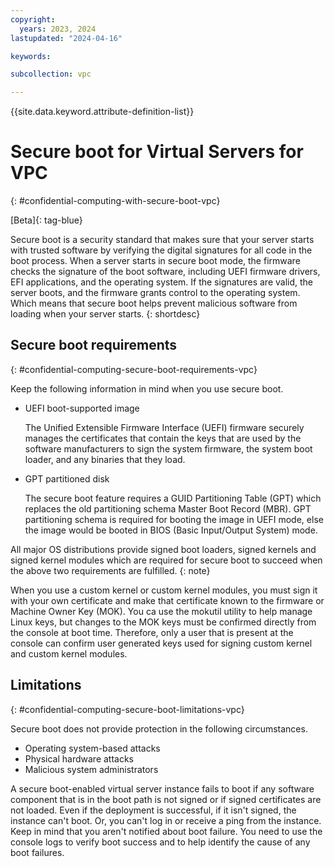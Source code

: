 ```yaml
---
copyright:
  years: 2023, 2024
lastupdated: "2024-04-16"

keywords:

subcollection: vpc

---
```


{{site.data.keyword.attribute-definition-list}}

# Secure boot for Virtual Servers for VPC
{: #confidential-computing-with-secure-boot-vpc}

[Beta]{: tag-blue}

Secure boot is a security standard that makes sure that your server starts with trusted software by verifying the digital signatures for all code in the boot process. When a server starts in secure boot mode, the firmware checks the signature of the boot software, including UEFI firmware drivers, EFI applications, and the operating system. If the signatures are valid, the server boots, and the firmware grants control to the operating system. Which means that secure boot helps prevent malicious software from loading when your server starts.
{: shortdesc}

## Secure boot requirements
{: #confidential-computing-secure-boot-requirements-vpc}

Keep the following information in mind when you use secure boot.

* UEFI boot-supported image

   The Unified Extensible Firmware Interface (UEFI) firmware securely manages the certificates that contain the keys that are used by the software manufacturers to sign the system firmware, the system boot loader, and any binaries that they load.

* GPT partitioned disk

   The secure boot feature requires a GUID Partitioning Table (GPT) which replaces the old partitioning schema Master Boot Record (MBR). GPT partitioning schema is required for booting the image in UEFI mode, else the image would be booted in BIOS (Basic Input/Output System) mode.

All major OS distributions provide signed boot loaders, signed kernels and signed kernel modules which are required for secure boot to succeed when the above two requirements are fulfilled.
{: note}

When you use a custom kernel or custom kernel modules, you must sign it with your own certificate and make that certificate known to the firmware or Machine Owner Key (MOK). You ca use the mokutil utility to help manage Linux keys, but changes to the MOK keys must be confirmed directly from the console at boot time. Therefore, only a user that is present at the console can confirm user generated keys used for signing custom kernel and custom kernel modules.

## Limitations
{: #confidential-computing-secure-boot-limitations-vpc}

Secure boot does not provide protection in the following circumstances.

* Operating system-based attacks
* Physical hardware attacks
* Malicious system administrators

A secure boot-enabled virtual server instance fails to boot if any software component that is in the boot path is not signed or if signed certificates are not loaded. Even if the deployment is successful, if it isn't signed, the instance can't boot. Or, you can't log in or receive a ping from the instance. Keep in mind that you aren't notified about boot failure. You need to use the console logs to verify boot success and to help identify the cause of any boot failures.

<!--## Enabling secure boot
{: #confidential-computing-enable-secure-boot-vpc}

To enable secure boot-->
